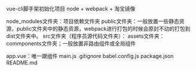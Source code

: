 vue-cli脚手架初始化项目
node + webpack + 淘宝镜像

node_modules文件夹：项目依赖文件夹
public文件夹：一般放置一些静态资源，public文件夹中的静态资源，webpack进行打包的时候会原封不动的打包到dist文件夹中。
src文件夹（程序员源代码文件夹）：
    assets文件夹：
    commponents文件夹；一般放置非路由组件或全局组件

app.vue：唯一跟组件
main.js
.gitignore
babel.config.js
package.json
README.md

